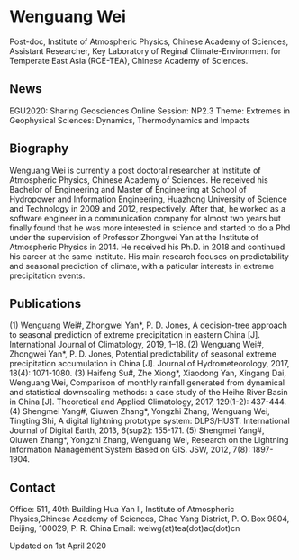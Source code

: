 # Wenguang Wei

Post-doc, Institute of Atmospheric Physics, Chinese Academy of Sciences,
Assistant Researcher, Key Laboratory of Reginal Climate-Environment for Temperate East Asia (RCE-TEA), Chinese Academy of Sciences.

## News

EGU2020: Sharing Geosciences Online
Session: NP2.3
Theme: Extremes in Geophysical Sciences: Dynamics, Thermodynamics and Impacts



## Biography

Wenguang Wei is currently a post doctoral researcher at Institute of Atmospheric Physics, Chinese Academy of Sciences. He received his Bachelor of Engineering and Master of Engineering at School of Hydropower and Information Engineering, Huazhong University of Science and Technology in 2009 and 2012, respectively. After that, he worked as a software engineer in a communication company for almost two years but finally found that he was more interested in science and started to do a Phd under the supervision of Professor Zhongwei Yan at the Institute of Atmospheric Physics in 2014. He received his Ph.D. in 2018 and continued his career at the same institute. His main research focuses on predictability and seasonal prediction of climate, with a paticular interests in extreme precipitation events.

## Publications

(1) Wenguang Wei#, Zhongwei Yan*, P. D. Jones, A decision-tree approach to seasonal prediction of extreme precipitation in eastern China [J]. International Journal of Climatology, 2019, 1–18.
(2) Wenguang Wei#, Zhongwei Yan*, P. D. Jones, Potential predictability of seasonal extreme precipitation accumulation in China [J]. Journal of Hydrometeorology, 2017, 18(4): 1071-1080.
(3) Haifeng Su#, Zhe Xiong*, Xiaodong Yan, Xingang Dai, Wenguang Wei, Comparison of monthly rainfall generated from dynamical and statistical downscaling methods: a case study of the Heihe River Basin in China [J]. Theoretical and Applied Climatology, 2017, 129(1-2): 437-444.
(4) Shengmei Yang#, Qiuwen Zhang*, Yongzhi Zhang, Wenguang Wei, Tingting Shi, A digital lightning prototype system: DLPS/HUST. International Journal of Digital Earth, 2013, 6(sup2): 155-171.
(5) Shengmei Yang#, Qiuwen Zhang*, Yongzhi Zhang, Wenguang Wei, Research on the Lightning Information Management System Based on GIS. JSW, 2012, 7(8): 1897-1904.

## Contact

Office: 511, 40th Building Hua Yan li, Institute of Atmospheric Physics,Chinese Academy of Sciences, Chao Yang District, P. O. Box 9804, Beijing, 100029, P. R. China
Email: weiwg(at)tea(dot)ac(dot)cn

Updated on 1st April 2020
